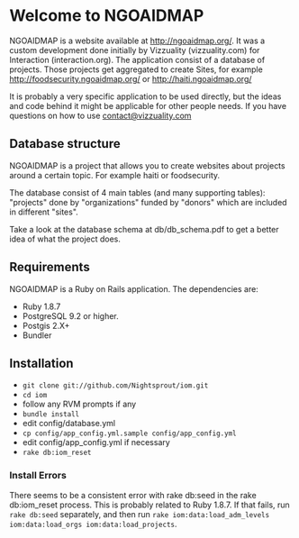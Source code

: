 # Welcome to NGOAIDMAP

NGOAIDMAP is a website available at http://ngoaidmap.org/. It was a custom development done initially by Vizzuality (vizzuality.com) for Interaction (interaction.org). The application consist of a database of projects. Those projects get aggregated to create Sites, for example http://foodsecurity.ngoaidmap.org/ or http://haiti.ngoaidmap.org/

It is probably a very specific application to be used directly, but the ideas and code behind it might be applicable for other people needs. If you have questions on how to use contact@vizzuality.com

## Database structure 

NGOAIDMAP is a project that allows you to create websites about projects around a certain topic. For example haiti or foodsecurity. 

The database consist of 4 main tables (and many supporting tables): "projects" done by "organizations" funded by "donors" which are included in different "sites".

Take a look at the database schema at db/db_schema.pdf to get a better idea of what the project does.

## Requirements

NGOAIDMAP is a Ruby on Rails application. The dependencies are:

 * Ruby 1.8.7
 * PostgreSQL 9.2 or higher.
 * Postgis 2.X+
 * Bundler 

## Installation

 * ```git clone git://github.com/Nightsprout/iom.git```
 * ```cd iom```
 * follow any RVM prompts if any
 * ```bundle install```
 * edit config/database.yml
 * ```cp config/app_config.yml.sample config/app_config.yml```
 * edit config/app_config.yml if necessary
 * ```rake db:iom_reset```

### Install Errors

There seems to be a consistent error with rake db:seed in the rake db:iom_reset process.  This is probably related to Ruby 1.8.7.  If that fails, run ```rake db:seed``` separately, and then run ```rake iom:data:load_adm_levels iom:data:load_orgs iom:data:load_projects```.


